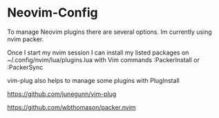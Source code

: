 # Neovim-Config

To manage Neovim plugins there are several options.
Im currently using nvim packer.

Once I start my nvim session I can install my listed packages on ~/.config/nvim/lua/plugins.lua with Vim commands :PackerInstall or :PackerSync

vim-plug  also helps to manage some plugins with PlugInstall

https://github.com/junegunn/vim-plug

https://github.com/wbthomason/packer.nvim
